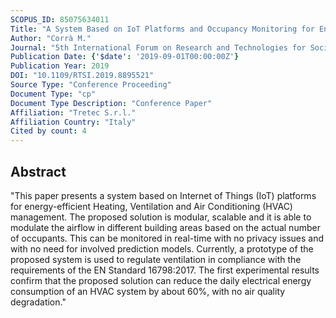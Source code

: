 ```yaml
---
SCOPUS_ID: 85075634011
Title: "A System Based on IoT Platforms and Occupancy Monitoring for Energy-Efficient HVAC Management"
Author: "Corrà M."
Journal: "5th International Forum on Research and Technologies for Society and Industry: Innovation to Shape the Future, RTSI 2019 - Proceedings"
Publication Date: {'$date': '2019-09-01T00:00:00Z'}
Publication Year: 2019
DOI: "10.1109/RTSI.2019.8895521"
Source Type: "Conference Proceeding"
Document Type: "cp"
Document Type Description: "Conference Paper"
Affiliation: "Tretec S.r.l."
Affiliation Country: "Italy"
Cited by count: 4
---
```


## Abstract
"This paper presents a system based on Internet of Things (IoT) platforms for energy-efficient Heating, Ventilation and Air Conditioning (HVAC) management. The proposed solution is modular, scalable and it is able to modulate the airflow in different building areas based on the actual number of occupants. This can be monitored in real-time with no privacy issues and with no need for involved prediction models. Currently, a prototype of the proposed system is used to regulate ventilation in compliance with the requirements of the EN Standard 16798:2017. The first experimental results confirm that the proposed solution can reduce the daily electrical energy consumption of an HVAC system by about 60%, with no air quality degradation."

